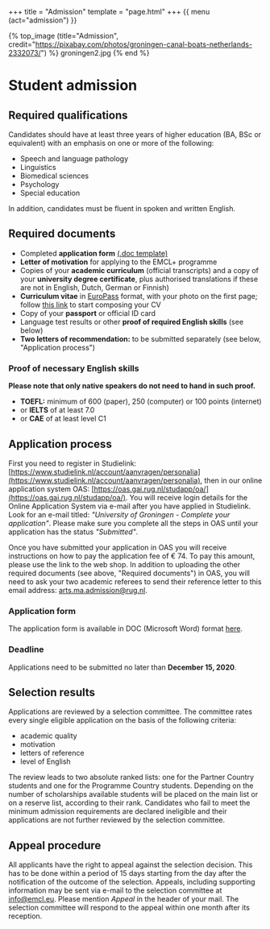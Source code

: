 +++
title = "Admission"
template = "page.html"
+++
{{ menu (act="admission") }} 


{% top_image (title="Admission", credit="https://pixabay.com/photos/groningen-canal-boats-netherlands-2332073/") %}
groningen2.jpg
{% end %}

<div class="container">

# Student admission

## Required qualifications
Candidates should have at least three years of higher education (BA, BSc or equivalent) with an emphasis on one or more of the following:

- Speech and language pathology
- Linguistics
- Biomedical sciences
- Psychology
- Special education

In addition, candidates must be fluent in spoken and written English.

## Required documents
- Completed **application form** [(.doc template)](/files/application2021.doc)
- **Letter of motivation** for applying to the EMCL+ programme
- Copies of your **academic curriculum** (official transcripts) and a copy of your **university degree certificate**, plus authorised translations if these are not in English, Dutch, German or Finnish)
- **Curriculum vitae** in [EuroPass](http://europass.cedefop.europa.eu/) format, with your photo on the first page; follow [this link](https://europass.cedefop.europa.eu/editors/en/cv/compose) to start composing your CV
- Copy of your **passport** or official ID card
- Language test results or other **proof of required English skills** (see below)
- **Two letters of recommendation:** to be submitted separately (see below, "Application process")

### Proof of necessary English skills
**Please note that only native speakers do not need to hand in such proof.**
- **TOEFL:** minimum of 600 (paper), 250 (computer) or 100 points (internet)
- or **IELTS** of at least 7.0
- or **CAE** of at least level C1

## Application process
First you need to register in Studielink: [https://www.studielink.nl/account/aanvragen/personalia](https://www.studielink.nl/account/aanvragen/personalia), then in our online application system OAS: [https://oas.gai.rug.nl/studapp/oa/](https://oas.gai.rug.nl/studapp/oa/). You will receive login details for the Online Application System via e-mail after you have applied in Studielink. Look for an e-mail titled: *"University of Groningen - Complete your application"*. Please make sure you complete all the steps in OAS until your application has the status *"Submitted"*.

Once you have submitted your application in OAS you will receive instructions on how to pay the application fee of € 74. To pay this amount, please use the link to the web shop. 
In addition to uploading the other required documents (see above, "Required documents") in OAS, you will need to ask your two academic referees to send their reference letter to this email address: [arts.ma.admission@rug.nl](mailto:arts.ma.admission@rug.nl).

### Application form
The application form is available in DOC (Microsoft Word) format [here](/files/application2021.doc).

### Deadline
Applications need to be submitted no later than **December 15, 2020**.

## Selection results
Applications are reviewed by a selection committee. The committee rates every single eligible application on the basis of the following criteria:

- academic quality
- motivation
- letters of reference
- level of English

The review leads to two absolute ranked lists: one for the Partner Country students and one for the Programme Country students. Depending on the number of scholarships available students will be placed on the main list or on a reserve list, according to their rank.
Candidates who fail to meet the minimum admission requirements are declared ineligible and their applications are not further reviewed by the selection committee.

## Appeal procedure
All applicants have the right to appeal against the selection decision. This has to be done within a period of 15 days starting from the day after the notification of the outcome of the selection. Appeals, including supporting information may be sent via e-mail to the selection committee at [info@emcl.eu](mailto:info@emcl.eu).
Please mention *Appeal* in the header of your mail. The selection committee will respond to the appeal within one month after its reception.





</div>


